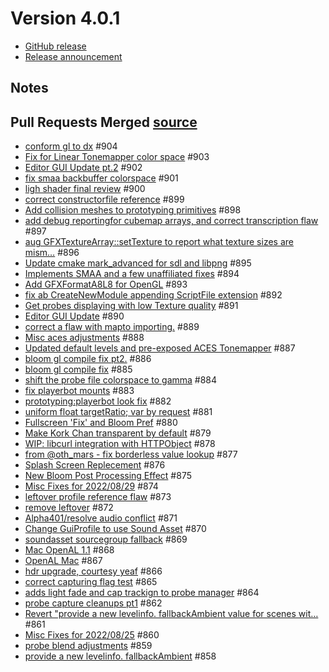# Version 4.0.1

* [GitHub release](https://github.com/TorqueGameEngines/Torque3D/releases/tag/v4.0)
* [Release announcement](https://torque3d.org/forums/topic/5011-torque-3d-40-released/)

## Notes

## Pull Requests Merged [source](https://github.com/TorqueGameEngines/Torque3D/releases/tag/v4.0.1) <a href="#toc1" id="toc1"></a>

* [conform gl to dx](https://github.com/TorqueGameEngines/Torque3D/pull/904) #904
* [Fix for Linear Tonemapper color space](https://github.com/TorqueGameEngines/Torque3D/pull/903) #903
* [Editor GUI Update pt.2](https://github.com/TorqueGameEngines/Torque3D/pull/902) #902
* [fix smaa backbuffer colorspace](https://github.com/TorqueGameEngines/Torque3D/pull/901) #901
* [ligh shader final review](https://github.com/TorqueGameEngines/Torque3D/pull/900) #900&#x20;
* [correct constructorfile reference](https://github.com/TorqueGameEngines/Torque3D/pull/899) #899
* [Add collision meshes to prototyping primitives](https://github.com/TorqueGameEngines/Torque3D/pull/898) #898
* [add debug reportingfor cubemap arrays, and correct transcription flaw](https://github.com/TorqueGameEngines/Torque3D/pull/897) #897
* [aug GFXTextureArray::setTexture to report what texture sizes are mism…](https://github.com/TorqueGameEngines/Torque3D/pull/896) #896
* [Update cmake mark\_advanced for sdl and libpng](https://github.com/TorqueGameEngines/Torque3D/pull/895) #895
* [Implements SMAA and a few unaffiliated fixes](https://github.com/TorqueGameEngines/Torque3D/pull/894) #894
* [Add GFXFormatA8L8 for OpenGL](https://github.com/TorqueGameEngines/Torque3D/pull/893) #893
* [fix ab CreateNewModule appending ScriptFile extension](https://github.com/TorqueGameEngines/Torque3D/pull/892) #892
* [G](https://github.com/TorqueGameEngines/Torque3D/pull/891)[et probes displaying with low Texture quality](https://github.com/TorqueGameEngines/Torque3D/pull/891) #891
* [Editor GUI Update](https://github.com/TorqueGameEngines/Torque3D/pull/890) #890
* [correct a flaw with mapto importing.](https://github.com/TorqueGameEngines/Torque3D/pull/889) #889
* [Misc aces adjustments](https://github.com/TorqueGameEngines/Torque3D/pull/888) #888
* [Updated default levels and pre-exposed ACES Tonemapper](https://github.com/TorqueGameEngines/Torque3D/pull/887) #887
* [bloom gl compile fix pt2.](https://github.com/TorqueGameEngines/Torque3D/pull/886) #886
* [bloom gl compile fix](https://github.com/TorqueGameEngines/Torque3D/pull/885) #885
* [shift the probe file colorspace to gamma](https://github.com/TorqueGameEngines/Torque3D/pull/884) #884
* [fix playerbot mounts](https://github.com/TorqueGameEngines/Torque3D/pull/883) #883
* [prototyping:playerbot look fix](https://github.com/TorqueGameEngines/Torque3D/pull/882) #882
* [uniform float targetRatio; var by request](https://github.com/TorqueGameEngines/Torque3D/pull/881) #881
* [Fullscreen 'Fix' and Bloom Pref](https://github.com/TorqueGameEngines/Torque3D/pull/880) #880
* [Make Kork Chan transparent by default](https://github.com/TorqueGameEngines/Torque3D/pull/879) #879
* [WIP: libcurl integration with HTTPObject](https://github.com/TorqueGameEngines/Torque3D/pull/878) #878
* [from @oth\_mars - fix borderless value lookup](https://github.com/TorqueGameEngines/Torque3D/pull/877) #877
* [Splash Screen Replecement](https://github.com/TorqueGameEngines/Torque3D/pull/876) #876
* [New Bloom Post Processing Effect](https://github.com/TorqueGameEngines/Torque3D/pull/875) #875
* [Misc Fixes for 2022/08/29](https://github.com/TorqueGameEngines/Torque3D/pull/874) #874
* [leftover profile reference flaw](https://github.com/TorqueGameEngines/Torque3D/pull/873) #873
* [remove leftover](https://github.com/TorqueGameEngines/Torque3D/pull/872) #872
* [Alpha401/resolve audio conflict](https://github.com/TorqueGameEngines/Torque3D/pull/871) #871
* [Change GuiProfile to use Sound Asset](https://github.com/TorqueGameEngines/Torque3D/pull/870) #870
* [soundasset sourcegroup fallback](https://github.com/TorqueGameEngines/Torque3D/pull/869) #869
* [Mac OpenAL 1.1](https://github.com/TorqueGameEngines/Torque3D/pull/868) #868
* [OpenAL Mac](https://github.com/TorqueGameEngines/Torque3D/pull/867) #867
* [hdr upgrade, courtesy yeaf](https://github.com/TorqueGameEngines/Torque3D/pull/866) #866
* [correct capturing flag test](https://github.com/TorqueGameEngines/Torque3D/pull/865) #865
* [adds light fade and cap trackign to probe manager](https://github.com/TorqueGameEngines/Torque3D/pull/864) #864
* [probe capture cleanups pt1](https://github.com/TorqueGameEngines/Torque3D/pull/862) #862
* [Revert "provide a new levelinfo. fallbackAmbient value for scenes wit…](https://github.com/TorqueGameEngines/Torque3D/pull/861) #861
* [Misc Fixes for 2022/08/25](https://github.com/TorqueGameEngines/Torque3D/pull/860) #860
* [probe blend adjustments](https://github.com/TorqueGameEngines/Torque3D/pull/859) #859
* [provide a new levelinfo. fallbackAmbient](https://github.com/TorqueGameEngines/Torque3D/pull/858) #858
